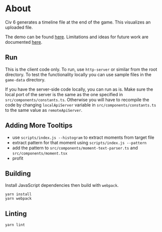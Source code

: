 # About

Civ 6 generates a timeline file at the end of the game. This visualizes an uploaded file.

The demo can be found [here](https://boompig.github.io/civ6-timeline). Limitations and ideas for future work are documented [here](https://boompig.github.io/civ6-timeline/about.html).

## Run

This is the client code only. To run, use `http-server` or similar from the root directory.
To test the functionality locally you can use sample files in the `game-data` directory.

If you have the server-side code locally, you can run as is. Make sure the local port of the server is the same as the one specified in `src/components/constants.ts`. Otherwise you will have to recompile the code by changing `localApiServer` variable in `src/components/constants.ts` to the same value as `remoteApiServer`.

## Adding More Tooltips

- use `scripts/index.js --histogram` to extract moments from target file
- extract pattern for that moment using `scripts/index.js --pattern`
- add the pattern to `src/components/moment-text-parser.ts` and `src/components/moment.tsx`
- profit

## Building

Install JavaScript dependencies then build with `webpack`.

```
yarn install
yarn webpack
```

## Linting

`yarn lint`
